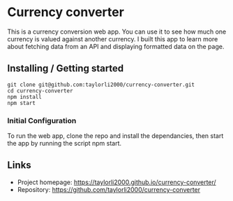 # Currency converter

This is a currency conversion web app. You can use it to see how much one currency is valued against another currency.
I built this app to learn more about fetching data from an API and displaying formatted data on the page.

## Installing / Getting started


```shell
git clone git@github.com:taylorli2000/currency-converter.git
cd currency-converter
npm install
npm start
```

### Initial Configuration

To run the web app, clone the repo and install the dependancies, then start the app by running the script npm start.

## Links

- Project homepage: https://taylorli2000.github.io/currency-converter/
- Repository: https://github.com/taylorli2000/currency-converter
